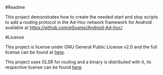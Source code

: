 #Readme

This project demonstrates how to create the needed start and stop scripts to add a routing protocol in the Ad-Hoc network framework for Android available at https://github.com/eSoares/Android-Ad-hoc/


#License

This project is license under GNU General Public License v2.0 and the full license can be found at [here](LICENSE).

This project uses OLSR for routing and a binary is distributed with it, its respective license can be found [here](docs/olsr_license.txt).
